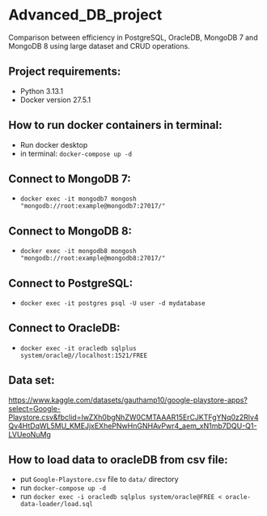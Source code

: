 # Advanced_DB_project
Comparison between efficiency in PostgreSQL, OracleDB, MongoDB 7 and MongoDB 8 using large dataset and CRUD operations. 

## Project requirements:
- Python 3.13.1
- Docker version 27.5.1

## How to run docker containers in terminal:
- Run docker desktop
- in terminal: ```docker-compose up -d```

## Connect to MongoDB 7:
- ```docker exec -it mongodb7 mongosh "mongodb://root:example@mongodb7:27017/"```


## Connect to MongoDB 8:
- ```docker exec -it mongodb8 mongosh "mongodb://root:example@mongodb8:27017/"```


## Connect to PostgreSQL:
- ```docker exec -it postgres psql -U user -d mydatabase```

## Connect to OracleDB:
- ```docker exec -it oracledb sqlplus system/oracle@//localhost:1521/FREE```

## Data set:
https://www.kaggle.com/datasets/gauthamp10/google-playstore-apps?select=Google-Playstore.csv&fbclid=IwZXh0bgNhZW0CMTAAAR15ErCJKTFgYNq0z2Rlv4Qv4HtDqWL5MU_KMEJjxEXhePNwHnGNHAvPwr4_aem_xN1mb7DQU-Q1-LVUeoNuMg


## How to load data to oracleDB from csv file:
- put ```Google-Playstore.csv``` file to ```data/``` directory
- run ```docker-compose up -d```
- run ```docker exec -i oracledb sqlplus system/oracle@FREE < oracle-data-loader/load.sql```